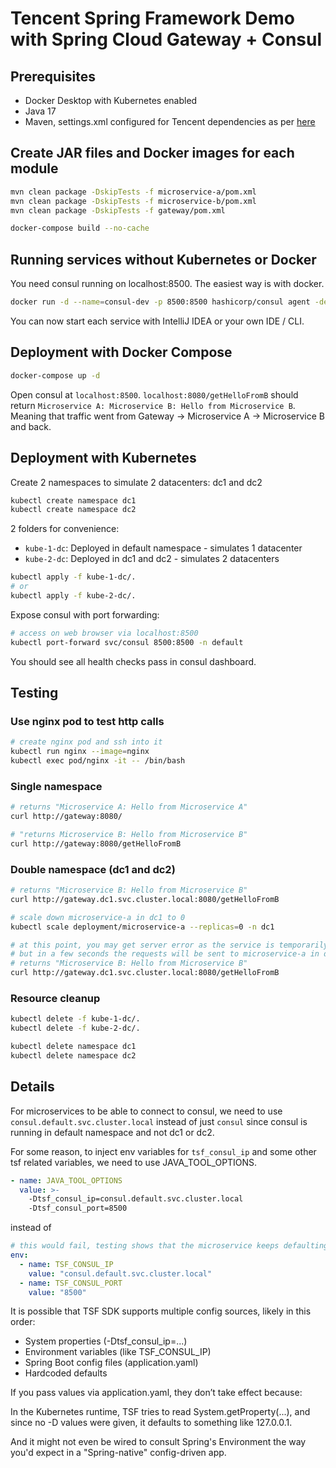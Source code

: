# Tencent Spring Framework Demo with Spring Cloud Gateway + Consul

## Prerequisites
- Docker Desktop with Kubernetes enabled
- Java 17
- Maven, settings.xml configured for Tencent dependencies as per [here](https://cloud.tencent.com/document/product/649/20231)

## Create JAR files and Docker images for each module
```bash
mvn clean package -DskipTests -f microservice-a/pom.xml
mvn clean package -DskipTests -f microservice-b/pom.xml
mvn clean package -DskipTests -f gateway/pom.xml

docker-compose build --no-cache
```

## Running services without Kubernetes or Docker
You need consul running on localhost:8500. The easiest way is with docker.

```bash
docker run -d --name=consul-dev -p 8500:8500 hashicorp/consul agent -dev -client 0.0.0.0
```
You can now start each service with IntelliJ IDEA or your own IDE / CLI.


## Deployment with Docker Compose

```bash
docker-compose up -d
```

Open consul at `localhost:8500`.
`localhost:8080/getHelloFromB` should return `Microservice A: Microservice B: Hello from Microservice B`.
Meaning that traffic went from Gateway -> Microservice A -> Microservice B and back.

## Deployment with Kubernetes

Create 2 namespaces to simulate 2 datacenters: dc1 and dc2
```bash
kubectl create namespace dc1
kubectl create namespace dc2
```
2 folders for convenience:
- `kube-1-dc`: Deployed in default namespace - simulates 1 datacenter
- `kube-2-dc`: Deployed in dc1 and dc2 - simulates 2 datacenters
```bash
kubectl apply -f kube-1-dc/.
# or
kubectl apply -f kube-2-dc/.
```

Expose consul with port forwarding:
```bash
# access on web browser via localhost:8500
kubectl port-forward svc/consul 8500:8500 -n default
```
You should see all health checks pass in consul dashboard.

## Testing

### Use nginx pod to test http calls
```bash
# create nginx pod and ssh into it
kubectl run nginx --image=nginx
kubectl exec pod/nginx -it -- /bin/bash
```

### Single namespace
```bash
# returns "Microservice A: Hello from Microservice A"
curl http://gateway:8080/ 

# "returns Microservice B: Hello from Microservice B"
curl http://gateway:8080/getHelloFromB 
```

### Double namespace (dc1 and dc2)
```bash
# returns "Microservice B: Hello from Microservice B"
curl http://gateway.dc1.svc.cluster.local:8080/getHelloFromB 

# scale down microservice-a in dc1 to 0
kubectl scale deployment/microservice-a --replicas=0 -n dc1

# at this point, you may get server error as the service is temporarily unavailable
# but in a few seconds the requests will be sent to microservice-a in dc2
# returns "Microservice B: Hello from Microservice B"
curl http://gateway.dc1.svc.cluster.local:8080/getHelloFromB 
```

### Resource cleanup
```bash
kubectl delete -f kube-1-dc/.
kubectl delete -f kube-2-dc/.
```

```bash
kubectl delete namespace dc1
kubectl delete namespace dc2
```

## Details
For microservices to be able to connect to consul, we need to use `consul.default.svc.cluster.local` instead of 
just `consul` since consul is running in default namespace and not dc1 or dc2.

For some reason, to inject env variables for `tsf_consul_ip` and some other tsf related variables, 
we need to use JAVA_TOOL_OPTIONS.
```yaml
- name: JAVA_TOOL_OPTIONS
  value: >-
    -Dtsf_consul_ip=consul.default.svc.cluster.local
    -Dtsf_consul_port=8500
```

instead of

```yaml
# this would fail, testing shows that the microservice keeps defaulting to 127.0.0.1:8500 when trying to connect to consul
env:
  - name: TSF_CONSUL_IP
    value: "consul.default.svc.cluster.local"
  - name: TSF_CONSUL_PORT
    value: "8500"
```
It is possible that TSF SDK supports multiple config sources, likely in this order:
- System properties (-Dtsf_consul_ip=...)
- Environment variables (like TSF_CONSUL_IP)
- Spring Boot config files (application.yaml)
- Hardcoded defaults

If you pass values via application.yaml, they don’t take effect because:

In the Kubernetes runtime, TSF tries to read System.getProperty(...), and since no -D values were given, it defaults to something like 127.0.0.1.

And it might not even be wired to consult Spring's Environment the way you'd expect in a "Spring-native" config-driven app.
